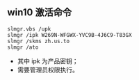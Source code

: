 ## win10 激活命令
```
slmgr.vbs /upk
slmgr /ipk W269N-WFGWX-YVC9B-4J6C9-T83GX
slmgr /skms zh.us.to
slmgr /ato
```
- 其中 ipk 为产品密钥；
- 需要管理员权限执行。